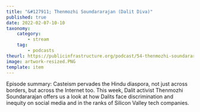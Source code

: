 ```yaml
---
title: "&#127911; Thenmozhi Soundararajan (Dalit Diva)"
published: true
date: 2022-02-07-10-10
taxonomy:
    category:
        - stream
    tag:
        - podcasts
theurl: https://publicinfrastructure.org/podcast/54-thenmozhi-soundararajan/
image: artwork-resized.PNG
template: item
---
```


Episode summary: Casteism pervades the Hindu diaspora, not just across borders, but across the Internet too. This week, Dalit activist Thenmozhi Soundararajan offers us a look at how Dalits face discrimination and inequity on social media and in the ranks of Silicon Valley tech companies.
